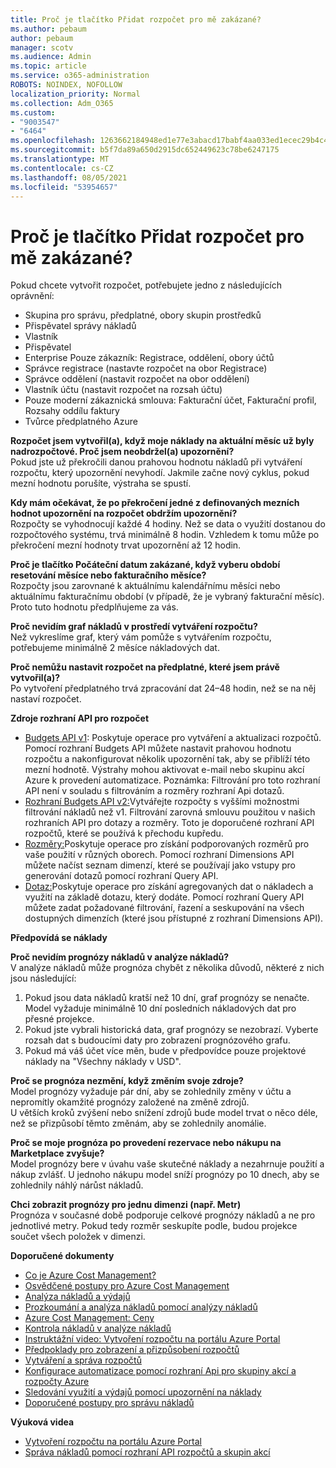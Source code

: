 ```yaml
---
title: Proč je tlačítko Přidat rozpočet pro mě zakázané?
ms.author: pebaum
author: pebaum
manager: scotv
ms.audience: Admin
ms.topic: article
ms.service: o365-administration
ROBOTS: NOINDEX, NOFOLLOW
localization_priority: Normal
ms.collection: Adm_O365
ms.custom:
- "9003547"
- "6464"
ms.openlocfilehash: 1263662184948ed1e77e3abacd17babf4aa033ed1ecec29b4c4afc26d6da56f0
ms.sourcegitcommit: b5f7da89a650d2915dc652449623c78be6247175
ms.translationtype: MT
ms.contentlocale: cs-CZ
ms.lasthandoff: 08/05/2021
ms.locfileid: "53954657"
---
```

# <a name="why-is-the-add-budget-button-disabled-for-me"></a>Proč je tlačítko Přidat rozpočet pro mě zakázané?

Pokud chcete vytvořit rozpočet, potřebujete jedno z následujících oprávnění:

- Skupina pro správu, předplatné, obory skupin prostředků
- Přispěvatel správy nákladů
- Vlastník
- Přispěvatel
- Enterprise Pouze zákazník: Registrace, oddělení, obory účtů
- Správce registrace (nastavte rozpočet na obor Registrace)
- Správce oddělení (nastavit rozpočet na obor oddělení)
- Vlastník účtu (nastavit rozpočet na rozsah účtu)
- Pouze moderní zákaznická smlouva: Fakturační účet, Fakturační profil, Rozsahy oddílu faktury
- Tvůrce předplatného Azure

**Rozpočet jsem vytvořil(a), když moje náklady na aktuální měsíc už byly nadrozpočtové. Proč jsem neobdržel(a) upozornění?**  
Pokud jste už překročili danou prahovou hodnotu nákladů při vytváření rozpočtu, který upozornění nevyhodí. Jakmile začne nový cyklus, pokud mezní hodnotu porušíte, výstraha se spustí.

**Kdy mám očekávat, že po překročení jedné z definovaných mezních hodnot upozornění na rozpočet obdržím upozornění?**  
Rozpočty se vyhodnocují každé 4 hodiny. Než se data o využití dostanou do rozpočtového systému, trvá minimálně 8 hodin. Vzhledem k tomu může po překročení mezní hodnoty trvat upozornění až 12 hodin.

**Proč je tlačítko Počáteční datum zakázané, když vyberu období resetování měsíce nebo fakturačního měsíce?**  
Rozpočty jsou zarovnané k aktuálnímu kalendářnímu měsíci nebo aktuálnímu fakturačnímu období (v případě, že je vybraný fakturační měsíc). Proto tuto hodnotu předplňujeme za vás.

**Proč nevidím graf nákladů v prostředí vytváření rozpočtu?**  
Než vykreslíme graf, který vám pomůže s vytvářením rozpočtu, potřebujeme minimálně 2 měsíce nákladových dat.

**Proč nemůžu nastavit rozpočet na předplatné, které jsem právě vytvořil(a)?**  
Po vytvoření předplatného trvá zpracování dat 24–48 hodin, než se na něj nastaví rozpočet.

**Zdroje rozhraní API pro rozpočet**

- [Budgets API v1](https://docs.microsoft.com/rest/api/consumption/budgets?WT.mc_id=Portal-Microsoft_Azure_Support): Poskytuje operace pro vytváření a aktualizaci rozpočtů. Pomocí rozhraní Budgets API můžete nastavit prahovou hodnotu rozpočtu a nakonfigurovat několik upozornění tak, aby se přiblíží této mezní hodnotě. Výstrahy mohou aktivovat e-mail nebo skupinu akcí Azure k provedení automatizace. Poznámka: Filtrování pro toto rozhraní API není v souladu s filtrováním a rozměry rozhraní Api dotazů.
- [Rozhraní Budgets API v2:](https://github.com/Azure/azure-rest-api-specs/blob/master/specification/cost-management/resource-manager/Microsoft.CostManagement/preview/2019-04-01-preview/examples/CreateOrUpdateBudget.json)Vytvářejte rozpočty s vyššími možnostmi filtrování nákladů než v1. Filtrování zarovná smlouvu použitou v našich rozhraních API pro dotazy a rozměry. Toto je doporučené rozhraní API rozpočtů, které se používá k přechodu kupředu.
- [Rozměry:](https://docs.microsoft.com/rest/api/cost-management/dimensions?WT.mc_id=Portal-Microsoft_Azure_Support)Poskytuje operace pro získání podporovaných rozměrů pro vaše použití v různých oborech. Pomocí rozhraní Dimensions API můžete načíst seznam dimenzí, které se používají jako vstupy pro generování dotazů pomocí rozhraní Query API.
- [Dotaz:](https://docs.microsoft.com/rest/api/cost-management/query?WT.mc_id=Portal-Microsoft_Azure_Support)Poskytuje operace pro získání agregovaných dat o nákladech a využití na základě dotazu, který dodáte. Pomocí rozhraní Query API můžete zadat požadované filtrování, řazení a seskupování na všech dostupných dimenzích (které jsou přístupné z rozhraní Dimensions API).

**Předpovídá se náklady**

**Proč nevidím prognózy nákladů v analýze nákladů?**  
V analýze nákladů může prognóza chybět z několika důvodů, některé z nich jsou následující:

1. Pokud jsou data nákladů kratší než 10 dní, graf prognózy se nenačte. Model vyžaduje minimálně 10 dní posledních nákladových dat pro přesné projekce.
2. Pokud jste vybrali historická data, graf prognózy se nezobrazí. Vyberte rozsah dat s budoucími daty pro zobrazení prognózového grafu.
3. Pokud má váš účet více měn, bude v předpovídce pouze projektové náklady na "Všechny náklady v USD".

**Proč se prognóza nezmění, když změním svoje zdroje?**  
Model prognózy vyžaduje pár dní, aby se zohlednily změny v účtu a nepromítly okamžité prognózy založené na změně zdrojů.  
U větších kroků zvýšení nebo snížení zdrojů bude model trvat o něco déle, než se přizpůsobí těmto změnám, aby se zohlednily anomálie.

**Proč se moje prognóza po provedení rezervace nebo nákupu na Marketplace zvyšuje?**  
Model prognózy bere v úvahu vaše skutečné náklady a nezahrnuje použití a nákup zvlášť. U jednoho nákupu model sníží prognózy po 10 dnech, aby se zohlednily náhlý nárůst nákladů.

**Chci zobrazit prognózy pro jednu dimenzi (např. Metr)**  
Prognóza v současné době podporuje celkové prognózy nákladů a ne pro jednotlivé metry. Pokud tedy rozměr seskupíte podle, budou projekce součet všech položek v dimenzi.

**Doporučené dokumenty**

- [Co je Azure Cost Management?](https://docs.microsoft.com/azure/cost-management/overview-cost-mgt?WT.mc_id=Portal-Microsoft_Azure_Support)
- [Osvědčené postupy pro Azure Cost Management](https://docs.microsoft.com/azure/cost-management/cost-mgt-best-practices?WT.mc_id=Portal-Microsoft_Azure_Support)
- [Analýza nákladů a výdajů](https://docs.microsoft.com/azure/cost-management/quick-acm-cost-analysis?WT.mc_id=Portal-Microsoft_Azure_Support)
- [Prozkoumání a analýza nákladů pomocí analýzy nákladů](https://docs.microsoft.com/azure/cost-management/quick-acm-cost-analysis?WT.mc_id=Portal-Microsoft_Azure_Support)
- [Azure Cost Management: Ceny](https://azure.microsoft.com/services/cost-management/#pricing)
- [Kontrola nákladů v analýze nákladů](https://docs.microsoft.com/azure/cost-management-billing/costs/quick-acm-cost-analysis?WT.mc_id=Portal-Microsoft_Azure_Support#review-costs-in-cost-analysis)
- [Instruktážní video: Vytvoření rozpočtu na portálu Azure Portal](https://www.youtube.com/watch?v=ExIVG_Gr45A&t=4s)
- [Předpoklady pro zobrazení a přizpůsobení rozpočtů](https://docs.microsoft.com/azure/cost-management-billing/costs/tutorial-acm-create-budgets?WT.mc_id=Portal-Microsoft_Azure_Support#prerequisites)
- [Vytváření a správa rozpočtů](https://docs.microsoft.com/azure/cost-management-billing/costs/tutorial-acm-create-budgets?WT.mc_id=Portal-Microsoft_Azure_Support#create-a-budget-in-the-azure-portal)
- [Konfigurace automatizace pomocí rozhraní Api pro skupiny akcí a rozpočty Azure](https://docs.microsoft.com/azure/cost-management/tutorial-acm-create-budgets?WT.mc_id=Portal-Microsoft_Azure_Support#trigger-an-action-group)
- [Sledování využití a výdajů pomocí upozornění na náklady](https://docs.microsoft.com/azure/cost-management/cost-mgt-alerts-monitor-usage-spending?WT.mc_id=Portal-Microsoft_Azure_Support)
- [Doporučené postupy pro správu nákladů](https://docs.microsoft.com/azure/cost-management/cost-mgt-best-practices?WT.mc_id=Portal-Microsoft_Azure_Support)  

**Výuková videa**

- [Vytvoření rozpočtu na portálu Azure Portal](https://go.microsoft.com/fwlink/?linkid=2146761)
- [Správa nákladů pomocí rozhraní API rozpočtů a skupin akcí](https://go.microsoft.com/fwlink/?linkid=2147038)